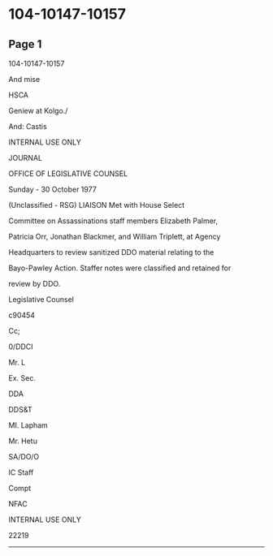 # 104-10147-10157

## Page 1

104-10147-10157

And mise

HSCA

Geniew at Kolgo./

And: Castis

INTERNAL USE ONLY

JOURNAL

OFFICE OF LEGISLATIVE COUNSEL

Sunday - 30 October 1977

(Unclassified - RSG) LIAISON Met with House Select

Committee on Assassinations staff members Elizabeth Palmer,

Patricia Orr, Jonathan Blackmer, and William Triplett, at Agency

Headquarters to review sanitized DDO material relating to the

Bayo-Pawley Action. Staffer notes were classified and retained for

review by DDO.

Legislative Counsel

c90454

Cc;

0/DDCI

Mr. L

Ex. Sec.

DDA

DDS&T

MI. Lapham

Mr. Hetu

SA/DO/O

IC Staff

Compt

NFAC

INTERNAL USE ONLY

22219

---


